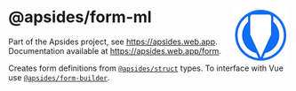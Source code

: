 # <img src="https://github.com/bt7s7k7/Apsides/raw/master/logo.png" height="100" alt="Apsides logo" style="float: right" /> @apsides/form-ml

Part of the Apsides project, see https://apsides.web.app. Documentation available at https://apsides.web.app/form.

Creates form definitions from [`@apsides/struct`](https://github.com/bt7s7k7/Struct) types. To interface with Vue use [`@apsides/form-builder`](https://github.com/bt7s7k7/Apsides/blob/master/docs/form-builder.md).
